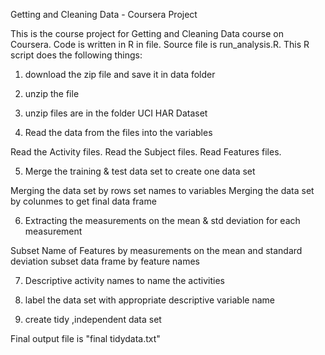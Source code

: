 Getting and Cleaning Data - Coursera Project

This is the course project for Getting and Cleaning Data course on Coursera. Code is written in R in file. Source file is run_analysis.R. This R script does the following things:

1) download the zip file and save it in data folder

2)  unzip the file

3) unzip files are in the folder UCI HAR Dataset

4) Read the data from the files into the variables

Read the Activity files.
Read the Subject files.
Read Features files.

5) Merge the training & test data set to create one data set
 
 Merging the data set by rows
 set names to variables
 Merging the data set by colunmes to get final data frame
 
6) Extracting the measurements on the mean & std deviation for each measurement
 
 Subset Name of Features by measurements on the mean and standard deviation
 subset data frame by feature names

7) Descriptive activity names to name the activities

8) label the data set with appropriate descriptive variable name

9) create tidy ,independent data set

Final output file is "final tidydata.txt"
